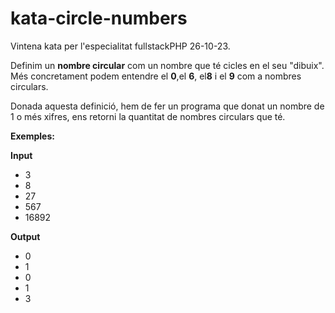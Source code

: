 # kata-circle-numbers

Vintena kata per l'especialitat fullstackPHP 26-10-23.

Definim un **nombre circular** com un nombre que té cicles
en el seu "dibuix". Més concretament podem entendre el **0**,el **6**, el**8** i el **9** com a nombres circulars.

Donada aquesta definició, hem de fer un programa que donat un nombre de 1 o més xifres, ens retorni la quantitat de nombres circulars que té.

**Exemples:**

**Input**
- 3
- 8
- 27
- 567
- 16892

**Output**
- 0
- 1
- 0
- 1
- 3



